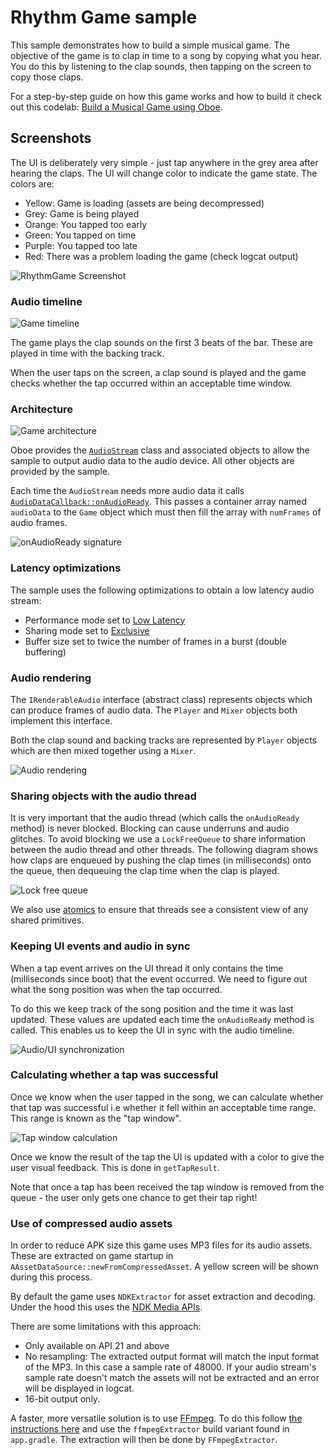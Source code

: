 Rhythm Game sample
==================

This sample demonstrates how to build a simple musical game. The objective of the game is to clap in time to a song by copying what you hear. You do this by listening to the clap sounds, then tapping on the screen to copy those claps.

For a step-by-step guide on how this game works and how to build it check out this codelab: [Build a Musical Game using Oboe](https://developer.android.com/codelabs/musicalgame-using-oboe). 


Screenshots
-----------
The UI is deliberately very simple - just tap anywhere in the grey area after hearing the claps. The UI will change color to indicate the game state. The colors are: 

- Yellow: Game is loading (assets are being decompressed)
- Grey: Game is being played
- Orange: You tapped too early
- Green: You tapped on time
- Purple: You tapped too late
- Red: There was a problem loading the game (check logcat output)

![RhythmGame Screenshot](images/RhythmGame-screenshot.png)


### Audio timeline
![Game timeline](images/1-timeline.png "Game timeline")

The game plays the clap sounds on the first 3 beats of the bar. These are played in time with the backing track.

 When the user taps on the screen, a clap sound is played and the game checks whether the tap occurred within an acceptable time window.

### Architecture

![Game architecture](images/2-architecture.png "Game architecture")

Oboe provides the [`AudioStream`](https://github.com/google/oboe/blob/master/include/oboe/AudioStream.h) class and associated objects to allow the sample to output audio data to the audio device. All other objects are provided by the sample.

Each time the `AudioStream` needs more audio data it calls [`AudioDataCallback::onAudioReady`](https://github.com/google/oboe/blob/master/include/oboe/AudioStreamCallback.h). This passes a container array named `audioData` to the `Game` object which must then fill the array with `numFrames` of audio frames.


![onAudioReady signature](images/3-audioData.png "onAudioReady signature")

### Latency optimizations
The sample uses the following optimizations to obtain a low latency audio stream:

- Performance mode set to [Low Latency](https://github.com/google/oboe/blob/master/FullGuide.md#setting-performance-mode)
- Sharing mode set to [Exclusive](https://github.com/google/oboe/blob/master/FullGuide.md#sharing-mode)
- Buffer size set to twice the number of frames in a burst (double buffering)

### Audio rendering

The `IRenderableAudio` interface (abstract class) represents objects which can produce frames of audio data. The `Player` and `Mixer` objects both implement this interface.

Both the clap sound and backing tracks are represented by `Player` objects which are then mixed together using a `Mixer`.

![Audio rendering](images/4-audio-rendering.png "Audio rendering")

### Sharing objects with the audio thread

It is very important that the audio thread (which calls the `onAudioReady` method) is never blocked. Blocking can cause underruns and audio glitches. To avoid blocking we use a `LockFreeQueue` to share information between the audio thread and other threads. The following diagram shows how claps are enqueued by pushing the clap times (in milliseconds) onto the queue, then dequeuing the clap time when the clap is played.

![Lock free queue](images/5-lockfreequeue.png "Lock free queue")

We also use [atomics](http://en.cppreference.com/w/cpp/atomic/atomic) to ensure that threads see a consistent view of any shared primitives.

### Keeping UI events and audio in sync

When a tap event arrives on the UI thread it only contains the time (milliseconds since boot) that the event occurred. We need to figure out what the song position was when the tap occurred. 

To do this we keep track of the song position and the time it was last updated. These values are updated each time the `onAudioReady` method is called. This enables us to keep the UI in sync with the audio timeline.

![Audio/UI synchronization](images/6-audio-ui-sync.png "Audio/UI synchronization")

### Calculating whether a tap was successful
Once we know when the user tapped in the song, we can calculate whether that tap was successful i.e whether it fell within an acceptable time range. This range is known as the "tap window". 

![Tap window calculation](images/7-tap-window.png "Tap window calculation")

Once we know the result of the tap the UI is updated with a color to give the user visual feedback. This is done in `getTapResult`. 

Note that once a tap has been received the tap window is removed from the queue - the user only gets one chance to get their tap right! 

### Use of compressed audio assets
In order to reduce APK size this game uses MP3 files for its audio assets. These are extracted on game startup in `AAssetDataSource::newFromCompressedAsset`. A yellow screen will be shown during this process. 

By default the game uses `NDKExtractor` for asset extraction and decoding. Under the hood this uses the [NDK Media APIs](https://developer.android.com/ndk/reference/group/media). 

There are some limitations with this approach: 

- Only available on API 21 and above
- No resampling: The extracted output format will match the input format of the MP3. In this case a sample rate of 48000. If your audio stream's sample rate doesn't match the assets will not be extracted and an error will be displayed in logcat. 
- 16-bit output only. 

A faster, more versatile solution is to use [FFmpeg](https://www.ffmpeg.org/). To do this follow [the instructions here](https://medium.com/@donturner/using-ffmpeg-for-faster-audio-decoding-967894e94e71) and use the `ffmpegExtractor` build variant found in `app.gradle`. The extraction will then be done by `FFmpegExtractor`.

